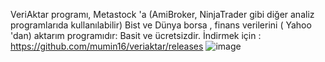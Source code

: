 VeriAktar programı, ﻿Metastock 'a (AmiBroker, NinjaTrader gibi diğer analiz programlarıda kullanılabilir) Bist ve Dünya borsa , finans verilerini ( Yahoo 'dan) aktarım programıdır: Basit ve ücretsizdir. 
İndirmek için : https://github.com/mumin16/veriaktar/releases
![image](https://github.com/user-attachments/assets/01e1f06f-3209-4ba1-88f3-c5db247727ad)

